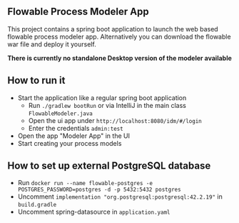 ## Flowable Process Modeler App

This project contains a spring boot application to launch the web based flowable process modeler app. 
Alternatively you can download the flowable war file and deploy it yourself.

**There is currently no standalone Desktop version of the modeler available**

## How to run it

- Start the application like a regular spring boot application
    - Run `./gradlew bootRun` or via IntelliJ in the main class `FlowableModeler.java`
    - Open the ui app under `http://localhost:8080/idm/#/login`
    - Enter the credentials `admin:test`
- Open the app "Modeler App" in the UI
- Start creating your process models

## How to set up external PostgreSQL database

- Run `docker run --name flowable-postgres -e POSTGRES_PASSWORD=postgres -d -p 5432:5432 postgres`
- Uncomment `implementation "org.postgresql:postgresql:42.2.19"` in `build.gradle`
- Uncomment spring-datasource in `application.yaml`